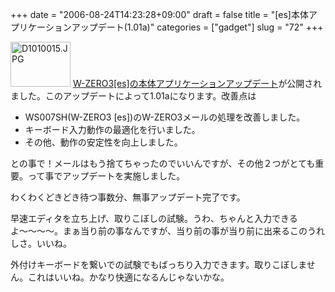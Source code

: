 +++
date = "2006-08-24T14:23:28+09:00"
draft = false
title = "[es]本体アプリケーションアップデート(1.01a)"
categories = ["gadget"]
slug = "72"
+++

<a rel="lightbox" href="/images/D1010015.JPG"><img width="96" height="72" border="0" title="D1010015.JPG" alt="D1010015.JPG" src="/images/D1010015.JPG" /></a>
<a href="http://wssupport.sharp.co.jp/download/ws007sh/update_sp1/">W-ZERO3[es]の本体アプリケーションアップデート</a>が公開されました。このアップデートによって1.01aになります。改善点は
<ul>
	<li>WS007SH(W-ZERO3 [es])のW-ZERO3メールの処理を改善しました。</li>
	<li>キーボード入力動作の最適化を行いました。</li>
	<li>その他、動作の安定性を向上しました。</li>
</ul>
との事で！メールはもう捨てちゃったのでいいんですが、その他２つがとても重要。って事でアップデートを実施しました。

わくわくどきどき待つ事数分、無事アップデート完了です。

早速エディタを立ち上げ、取りこぼしの試験。うわ、ちゃんと入力できるよ〜〜〜〜。まぁ当り前の事なんですが、当り前の事が当り前に出来るこのうれしさ。いいね。

外付けキーボードを繋いでの試験でもばっちり入力できます。取りこぼしません。これはいいね。かなり快適になるんじゃないかな。
